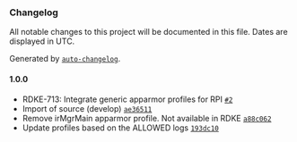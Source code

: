 ### Changelog

All notable changes to this project will be documented in this file. Dates are displayed in UTC.

Generated by [`auto-changelog`](https://github.com/CookPete/auto-changelog).

#### 1.0.0

- RDKE-713: Integrate generic apparmor profiles for RPI [`#2`](https://github.com/rdkcentral/rdk-apparmor-profiles/pull/2)
- Import of source (develop) [`ae36511`](https://github.com/rdkcentral/rdk-apparmor-profiles/commit/ae365116dddb57ac68032151f88332c45c88e2a4)
- Remove irMgrMain apparmor profile. Not available in RDKE [`a88c062`](https://github.com/rdkcentral/rdk-apparmor-profiles/commit/a88c0620e12808ebc0ab117284ab621a27fb0fd3)
- Update profiles based on the ALLOWED logs [`193dc10`](https://github.com/rdkcentral/rdk-apparmor-profiles/commit/193dc103e95283d27f4e359e7463b183d6ee61e4)

